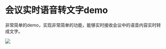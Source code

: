 # 会议实时语音转文字demo

非常简单的demo，实现非常简单的功能，能够实时接收会议中的语音内容实时转成文字。

![](https://tianchi-gitlab.aliyun.com/race231613/gitlab-u17358/raw/a5d901a26156dd925a61f45ecdc2138466c543fa/RTR.png)
